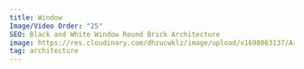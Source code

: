 ```yaml
---
title: Window
Image/Video Order: "25"
SEO: Black and White Window Round Brick Architecture
image: https://res.cloudinary.com/dhzucwklz/image/upload/v1698063137/Architecture/DSC_3877_ns9snb.jpg
tag: architecture
---
```

